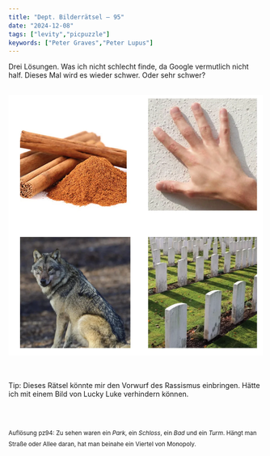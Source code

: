 ```yaml
---
title: "Dept. Bilderrätsel – 95"
date: "2024-12-08"
tags: ["levity","picpuzzle"]
keywords: ["Peter Graves","Peter Lupus"]
---
```

Drei Lösungen. Was ich nicht schlecht finde, da Google vermutlich nicht half. Dieses Mal wird es wieder schwer. Oder sehr schwer?

<br/>

<img  src="/assets/img/picpuzzle/picpuzzle95.webp" alt="Bilderrätsel95">

<br/>
<br/>
<br/>

Tip: Dieses Rätsel könnte mir den Vorwurf des Rassismus einbringen. Hätte ich mit einem Bild von Lucky Luke verhindern können.

<br/>
<br/>

<sup>Auflösung pz94: Zu sehen waren ein <i>Park</i>, ein <i>Schloss</i>, ein <i>Bad</i> und ein <i>Turm</i>. Hängt man Straße oder Allee daran, hat man beinahe ein Viertel von Monopoly.
<sup>
